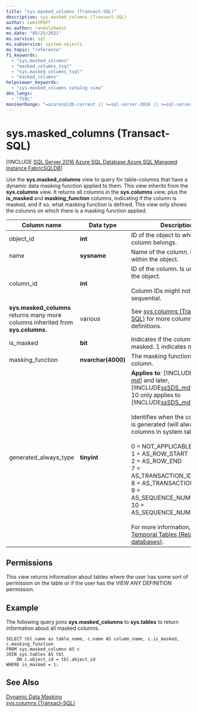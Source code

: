 ```yaml
---
title: "sys.masked_columns (Transact-SQL)"
description: sys.masked_columns (Transact-SQL)
author: rwestMSFT
ms.author: randolphwest
ms.date: "05/25/2021"
ms.service: sql
ms.subservice: system-objects
ms.topic: "reference"
f1_keywords:
  - "sys.masked_columns"
  - "masked_columns_tsql"
  - "sys.masked_columns_tsql"
  - "masked_columns"
helpviewer_keywords:
  - "sys.masked_columns catalog view"
dev_langs:
  - "TSQL"
monikerRange: "=azuresqldb-current || >=sql-server-2016 || >=sql-server-linux-2017 || =azuresqldb-mi-current || =fabric"
---
```

# sys.masked_columns (Transact-SQL)

[!INCLUDE [SQL Server 2016 Azure SQL Database Azure SQL Managed Instance FabricSQLDB](../../includes/applies-to-version/sqlserver2016-asdb-asdbmi-fabricsqldb.md)]

  Use the **sys.masked_columns** view to query for table-columns that have a dynamic data masking function applied to them. This view inherits from the **sys.columns** view. It returns all columns in the **sys.columns** view, plus the **is_masked** and **masking_function** columns, indicating if the column is masked, and if so, what masking function is defined. This view only shows the columns on which there is a masking function applied.  
  
|Column name|Data type|Description|  
|-----------------|---------------|-----------------|  
|object_id|**int**|ID of the object to which this column belongs.|  
|name|**sysname**|Name of the column. Is unique within the object.|  
|column_id|**int**|ID of the column. Is unique within the object.<br /><br /> Column IDs might not be sequential.|  
|**sys.masked_columns** returns many more columns inherited from **sys.columns**.|various|See [sys.columns &#40;Transact-SQL&#41;](../../relational-databases/system-catalog-views/sys-columns-transact-sql.md) for more column definitions.|  
|is_masked|**bit**|Indicates if the column is masked. 1 indicates masked.|  
|masking_function|**nvarchar(4000)**|The masking function for the column.|  
|generated_always_type|**tinyint**|**Applies to**: [!INCLUDE[sssql16-md](../../includes/sssql16-md.md)] and later, [!INCLUDE[ssSDS_md](../../includes/sssds-md.md)]. 7, 8, 9, 10 only applies to [!INCLUDE[ssSDS_md](../../includes/sssds-md.md)].<br /><br /> Identifies when the column value is generated (will always be 0 for columns in system tables):<br /><br /> 0 = NOT_APPLICABLE<br /> 1 = AS_ROW_START<br /> 2 = AS_ROW_END<br />7 = AS_TRANSACTION_ID_START<br />8 = AS_TRANSACTION_ID_END<br />9 = AS_SEQUENCE_NUMBER_START<br />10 = AS_SEQUENCE_NUMBER_END<br /><br /> For more information, see [Temporal Tables &#40;Relational databases&#41;](../../relational-databases/tables/temporal-tables.md).|
  
## Permissions  
 This view returns information about tables where the user has some sort of permission on the table or if the user has the VIEW ANY DEFINITION permission.  
  
## Example  
 The following query joins **sys.masked_columns** to **sys.tables** to return information about all masked columns.  
  
```  
SELECT tbl.name as table_name, c.name AS column_name, c.is_masked, c.masking_function  
FROM sys.masked_columns AS c  
JOIN sys.tables AS tbl   
    ON c.object_id = tbl.object_id  
WHERE is_masked = 1;  
```  
  
## See Also  
 [Dynamic Data Masking](../../relational-databases/security/dynamic-data-masking.md)   
 [sys.columns &#40;Transact-SQL&#41;](../../relational-databases/system-catalog-views/sys-columns-transact-sql.md)  
  
  
